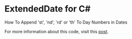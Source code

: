 # ExtendedDate for C#
How To Append 'st', 'nd', 'rd' or 'th' To Day Numbers in Dates

For more information about this code, visit this [post](http://puresourcecode.com/dotnet/post/how-to-append-st-nd-rd-or-th-to-day-numbers-in-dates).
